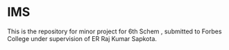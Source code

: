 # IMS
This is the repository for minor project for 6th Schem , submitted to Forbes College under supervision of ER Raj Kumar Sapkota. 
